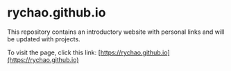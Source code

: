 # rychao.github.io

This repository contains an introductory website with personal links and will be updated with projects.

To visit the page, click this link: [https://rychao.github.io](https://rychao.github.io)
